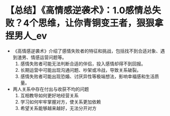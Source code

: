 # 【总结】《高情感逆袭术》：1.0感情总失败？4个思维，让你青铜变王者，狠狠拿捏男人_ev

-   《高情感逆袭术》介绍了感情失败者的特征和挑战，包括找不到合适对象、遇到渣男、情感运营问题等。
    1.  感情失败者可能无法判断合适的伴侣，投入感情却得不到回报。
    2.  长期运营中可能出现沟通问题、吵架或冷战，导致关系破裂。
    3.  感情失败者可能出现恐婚、讨厌异性等极端想法，影响幸福感和生活质量。
-   两人关系中存在付出与收获不均的问题
    1.  互相教导如何更好地经营关系
    2.  学习如何牢牢掌握对方，使关系更加依赖
    3.  希望关系能够越来越好，无法分开对方
